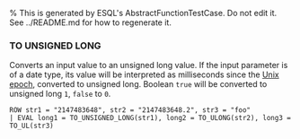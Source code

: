 % This is generated by ESQL's AbstractFunctionTestCase. Do not edit it. See ../README.md for how to regenerate it.

### TO UNSIGNED LONG
Converts an input value to an unsigned long value. If the input parameter is of a date type,
its value will be interpreted as milliseconds since the [Unix epoch](https://en.wikipedia.org/wiki/Unix_time), converted to unsigned long.
Boolean `true` will be converted to unsigned long `1`, `false` to `0`.

```esql
ROW str1 = "2147483648", str2 = "2147483648.2", str3 = "foo"
| EVAL long1 = TO_UNSIGNED_LONG(str1), long2 = TO_ULONG(str2), long3 = TO_UL(str3)
```
